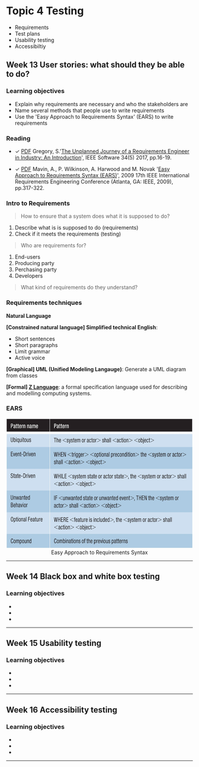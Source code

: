 # Topic 4 Testing

- Requirements
- Test plans
- Usability testing
- Accessibiltiy

## Week 13 User stories: what should they be able to do?

### Learning objectives

- Explain why requirements are necessary and who the stakeholders are
- Name several methods that people use to write requirements
- Use the 'Easy Approach to Requirements Syntax' (EARS) to write requirements

### Reading

- &check; [PDF](../08-PDF/The%20Unplanned%20Journey%20of%20a%20Requirements%20Engineer%20in%20Industry%20-%20An%20Introduction.pdf) Gregory, S.'[The Unplanned Journey of a Requirements Engineer in Industry: An Introduction](https://ieeexplore.ieee.org/document/8048630)', IEEE Software 34(5) 2017, pp.16-19.

- &check; [PDF](../08-PDF/Easy%20Approach%20to%20Requirements%20Syntax%20(EARS).pdf) Mavin, A., P. Wilkinson, A. Harwood and M. Novak '[Easy Approach to Requirements Syntax (EARS)](https://ieeexplore.ieee.org/document/5328509)', 2009 17th IEEE International Requirements Engineering Conference (Atlanta, GA: IEEE, 2009), pp.317-322.

### Intro to Requirements

> How to ensure that a system does what it is supposed to do?

1. Describe what is is supposed to do (requirements)
2. Check if it meets the requirements (testing)

> Who are requirements for?

1. End-users
2. Producing party
3. Perchasing party
4. Developers

> What kind of requirements do they understand?

### Requirements techniques 

**Natural Language**

**[Constrained natural language] Simplified technical English**:

- Short sentences
- Short paragraphs
- Limit grammar
- Active voice

**[Graphical] UML (Unified Modeling Langauge)**: Generate a UML diagram from classes

**[Formal] [Z Language](https://en.wikipedia.org/wiki/Z_notation)**: a formal specification language used for describing and modelling computing systems. 

### EARS

<p style="text-align: center"><img src="../09-Images/EARS.png" style="height: 350px" alt="Easy Approach to Requirements Syntax image"><br>Easy Approach to Requirements Syntax</p>

---

## Week 14 Black box and white box testing

### Learning objectives

-
-
-

---

## Week 15 Usability testing

### Learning objectives

-
-
-

---

## Week 16 Accessibility testing

### Learning objectives

-
-
-

---